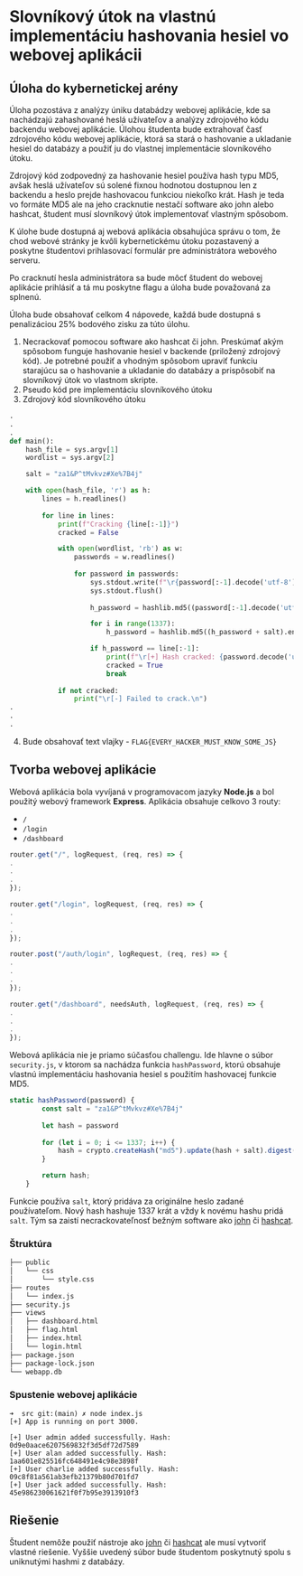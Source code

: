 # Slovníkový útok na vlastnú implementáciu hashovania hesiel vo webovej aplikácii

## Úloha do kybernetickej arény

Úloha pozostáva z analýzy úniku databádzy webovej aplikácie, kde sa nachádzajú zahashované heslá užívateľov a analýzy zdrojového kódu backendu webovej aplikácie. Úlohou študenta bude extrahovať časť zdrojového kódu webovej aplikácie, ktorá sa stará o hashovanie a ukladanie hesiel do databázy a použiť ju do vlastnej implementácie slovníkového útoku.

Zdrojový kód zodpovedný za hashovanie hesiel používa hash typu MD5, avšak heslá užívateľov sú solené fixnou hodnotou dostupnou len z backendu a heslo prejde hashovacou funkciou niekoľko krát. Hash je teda vo formáte MD5 ale na jeho cracknutie nestačí software ako john alebo hashcat, študent musí slovníkový útok implementovať vlastným spôsobom.

K úlohe bude dostupná aj webová aplikácia obsahujúca správu o tom, že chod webové stránky je kvôli kybernetickému útoku pozastavený a poskytne študentovi prihlasovací formulár pre administrátora webového serveru.

Po cracknutí hesla administrátora sa bude môcť študent do webovej aplikácie prihlásiť a tá mu poskytne flagu a úloha bude považovaná za splnenú.

Úloha bude obsahovať celkom 4 nápovede, každá bude dostupná s penalizáciou 25% bodového zisku za túto úlohu.

1.  Necrackovať pomocou software ako hashcat či john. Preskúmať akým spôsobom funguje hashovanie hesiel v 
backende (priložený zdrojový kód). Je potrebné použiť a vhodným spôsobom upraviť funkciu starajúcu sa o hashovanie a ukladanie do databázy a prispôsobiť na slovníkový útok vo vlastnom skripte.
2.  Pseudo kód pre implementáciu slovníkového útoku
3. Zdrojový kód slovníkového útoku

```python
.
.
.
def main():
    hash_file = sys.argv[1]
    wordlist = sys.argv[2]

    salt = "za1&P^tMvkvz#Xe%7B4j"

    with open(hash_file, 'r') as h:
        lines = h.readlines()
        
        for line in lines:
            print(f"Cracking {line[:-1]}")
            cracked = False

            with open(wordlist, 'rb') as w:
                passwords = w.readlines()
                
                for password in passwords:
                    sys.stdout.write(f"\r{password[:-1].decode('utf-8')}")
                    sys.stdout.flush()
                    
                    h_password = hashlib.md5((password[:-1].decode('utf-8') + salt).encode('utf-8')).hexdigest()

                    for i in range(1337):
                        h_password = hashlib.md5((h_password + salt).encode('utf-8')).hexdigest()

                    if h_password == line[:-1]:
                        print(f"\r[+] Hash cracked: {password.decode('utf-8')}")
                        cracked = True
                        break
            
            if not cracked:
                print("\r[-] Failed to crack.\n")
.
.
.
```

4.  Bude obsahovať text vlajky - `FLAG{EVERY_HACKER_MUST_KNOW_SOME_JS}`

## Tvorba webovej aplikácie

Webová aplikácia bola vyvíjaná v programovacom jazyky **Node.js** a bol použitý webový framework **Express**. Aplikácia obsahuje celkovo 3 routy:
- `/`
- `/login`
- `/dashboard`

```js
router.get("/", logRequest, (req, res) => {
.
.
.
});

router.get("/login", logRequest, (req, res) => {
.
.
.
});

router.post("/auth/login", logRequest, (req, res) => {
.
.
.
});

router.get("/dashboard", needsAuth, logRequest, (req, res) => {
.
.
.
});
```

Webová aplikácia nie je priamo súčasťou challengu. Ide hlavne o súbor `security.js`, v ktorom sa nachádza funkcia `hashPassword`, ktorú obsahuje vlastnú implementáciu hashovania hesiel s použitím hashovacej funkcie MD5.

```js
static hashPassword(password) {
        const salt = "za1&P^tMvkvz#Xe%7B4j"
        
        let hash = password
    
        for (let i = 0; i <= 1337; i++) {
            hash = crypto.createHash("md5").update(hash + salt).digest("hex");
        }

		return hash;
    }
```

Funkcie používa `salt`, ktorý pridáva za originálne heslo zadané používateľom. Nový hash hashuje 1337 krát a vždy k novému hashu pridá `salt`. Tým sa zaistí necrackovateľnosť bežným software ako [john](https://github.com/openwall/john) či [hashcat](https://hashcat.net/hashcat/).

### Štruktúra

```bash
├── public
│   └── css
│       └── style.css
├── routes
│   └── index.js
├── security.js
├── views
│   ├── dashboard.html
│   ├── flag.html
│   ├── index.html
│   └── login.html
├── package.json
├── package-lock.json
└── webapp.db
```

### Spustenie webovej aplikácie

```text
➜  src git:(main) ✗ node index.js
[+] App is running on port 3000.

[+] User admin added successfully. Hash: 0d9e0aace6207569832f3d5df72d7589
[+] User alan added successfully. Hash: 1aa601e825516fc648491e4c98e3898f
[+] User charlie added successfully. Hash: 09c8f81a561ab3efb21379b80d701fd7
[+] User jack added successfully. Hash: 45e986230061621f0f7b95e3913910f3
```

## Riešenie

Študent nemôže použiť nástroje ako [john](https://github.com/openwall/john) či [hashcat](https://hashcat.net/hashcat/) ale musí vytvoriť vlastné riešenie. Vyššie uvedený súbor bude študentom poskytnutý spolu s uniknutými hashmi z databázy.